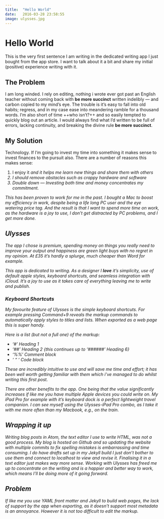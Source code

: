 ```yaml
---
title:  "Hello World"
date:   2016-03-28 23:58:55
image: ulysses.jpg
---
```


<h1>Hello World</h1>
This is the very first sentence I am writing in the dedicated writing app I just bought from the app store. I want to talk about it a bit and share my initial (positive) experience writing with it.

<h2>The Problem</h2>
I am long winded. I rely on editing, nothing i wrote ever got past an English teacher without coming back with <strong>be more succinct</strong> written indelibly — and carbon copied to my mind’s eye. The trouble is it’s easy to fall into old habits; regress, and in my case ease into meandering ramble for a thousand words. I’m also short of time ++who isn’t?++ and so easily tempted to quickly blog out an article. I would always find what I’d written to be full of errors, lacking continuity, and breaking the divine rule <strong>be more succinct</strong>.

<h2>My Solution</h2>
Technology. If I’m going to invest my time into something it makes sense to invest finances to the pursuit also. There are a number of reasons this makes sense:

<ol>
<li> I enjoy it <em>and it helps me learn new things and share them with others<em></li>
<li> I should remove obstacles such as crappy hardware and software</li>
<li> Double down — Investing both time and money concentrates my commitment.</li>
</ol>

This has been proven to work for me in the past. I bought a Mac to boost my efficiency in work, despite being a life long PC user and the eye watering price tag. And the result is that I want to spend more time on work, as the hardware is a joy to use, I don’t get distracted by PC problems, and I get more done.

<h2>Ulysses</h2>
The app I chose is premium, spending money on things you really need to improve your output and happiness are green light buys with no regret in my opinion. At £35 it’s hardly a splurge, much cheaper than Word for example.

This app is dedicated to writing. As a designer I <strong>love</strong> it’s simplicity, use of default apple styles, keyboard shortcuts, and seamless integration with iCloud. It’s a joy to use as it takes care of everything leaving me to write and publish.

<h3>Keyboard Shortcuts</h3>
My favourite feature of Ulysses is the simple keyboard shortcuts. For example pressing Command+9 reveals the markup commands to automatically apply styles to titles and lists. When exported as a web page this is super handy.

Here is a list <em>(but not a full one)</em> of the markup:

<ul>
<li> ‘#’ Heading 1</li>
<li> ‘##’ Heading 2 {this continues up to ‘######’ Heading 6}</li>
<li> ‘%%’ Comment block</li>
<li> ‘ “ ‘ Code block</li>
</ul>

These are incredibly intuitive to use and will save me time and effort; it has been well worth getting familiar with them which i’ve managed to do whilst writing this first post.

There are other benefits to the app. One being that the value significantly increases if like me you have multiple Apple devices you could write on. My iPad Pro for example with it’s keyboard dock is a perfect lightweight travel companion. I can see myself using the Ulysses-iPad Pro combo, as I take it with me more often than my Macbook, e.g., on the train.

<h2>Wrapping it up</h2>
Writing blog posts in Atom, the text editor I use to write HTML, was not a good process. My blog is hosted on Github and so updating the website with multiple commits to fix spelling mistakes is embarrassing and time consuming. <em>I do have drafts set up in my Jekyll build I just don’t bother to use them and connect to localhost to view and revise it. Finalising it in a text editor just makes way more sense.</em> Working with Ulysses has freed me up to concentrate on the writing and is a happier and better way to work, which means I’ll be doing more of it going forward.

<h2>Problem</h2>
If like me you use YAML front matter and Jekyll to build web pages, the lack of support by the app when exporting, as it doesn't support most metadata is an annoyance. However it is not too difficult to edit the markup.
